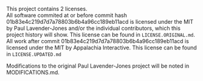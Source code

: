 This project contains 2 licenses.  
All software commited at or before commit hash 01b83e4c219d7d7a78803b6b4a96cc189eb11acd is licensed under the MIT by Paul Lavender-Jones and/or the individual contributors, which this project history will show.  This license can be found in `LICENSE.ORIGINAL.md`.
All work after commit 01b83e4c219d7d7a78803b6b4a96cc189eb11acd is licensed under the MIT by Appalachia Interactive.  This license can be found in `LICENSE.UPDATED.md`

Modifications to the original Paul Lavender-Jones project will be noted in MODIFICATIONS.md.

